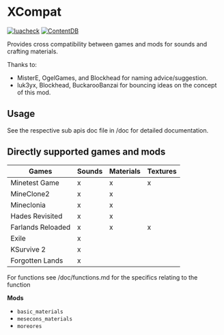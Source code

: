 # XCompat

[![luacheck](https://github.com/mt-mods/xcompat/workflows/luacheck/badge.svg)](https://github.com/mt-mods/xcompat/actions)
[![ContentDB](https://content.minetest.net/packages/mt-mods/xcompat/shields/downloads/)](https://content.minetest.net/packages/mt-mods/xcompat/)

Provides cross compatibility between games and mods for sounds and crafting materials.

Thanks to:
* MisterE, OgelGames, and Blockhead for naming advice/suggestion.
* luk3yx, Blockhead, BuckarooBanzai for bouncing ideas on the concept of this mod.

## Usage

See the respective sub apis doc file in /doc for detailed documentation.

## Directly supported games and mods

| Games             | Sounds    | Materials | Textures  |
| ----------------- | --------- | --------- | --------- |
| Minetest Game     | x         | x         | x         |
| MineClone2        | x         | x         |           |
| Mineclonia        | x         | x         |           |
| Hades Revisited   | x         | x         |           |
| Farlands Reloaded | x         | x         | x         |
| Exile             | x         |           |           |
| KSurvive 2        | x         |           |           |
| Forgotten Lands   | x         |           |           |

For functions see /doc/functions.md for the specifics relating to the function

**Mods**
* `basic_materials`
* `mesecons_materials`
* `moreores`
